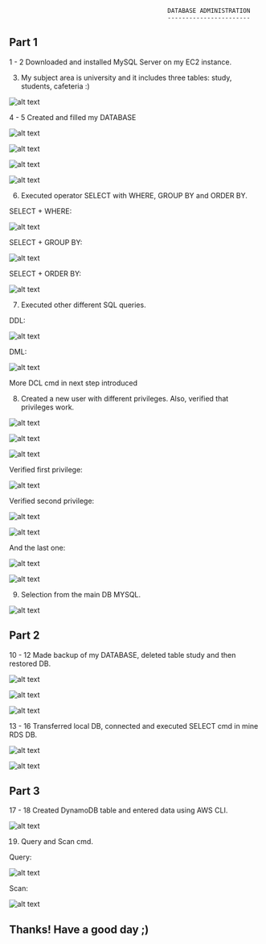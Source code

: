                                                 DATABASE ADMINISTRATION
                                                -----------------------

Part 1
---


1 - 2 Downloaded and installed MySQL Server on my EC2 instance.

3. My subject area is university and it includes three tables: study, students, cafeteria :)


![alt text](screenshots/epam.png)


4 - 5 Created and filled my DATABASE

![alt text](screenshots/2.png)

![alt text](screenshots/3.png)

![alt text](screenshots/4.png)

![alt text](screenshots/5.png)


6. Executed operator SELECT with WHERE, GROUP BY and ORDER BY.

SELECT + WHERE:

![alt text](screenshots/6.png)

SELECT + GROUP BY:

![alt text](screenshots/9.png)

SELECT + ORDER BY:

![alt text](screenshots/10.png)


7. Executed other different SQL queries.

DDL:

![alt text](screenshots/ddl.png)

DML:

![alt text](screenshots/dml.png)

More DCL cmd in next step introduced<br/>


8. Created a new user with different privileges. Also, verified that privileges work.

![alt text](screenshots/privileges.png)

![alt text](screenshots/privileges_1.png)

![alt text](screenshots/loginasdev.png)


Verified first privilege:

![alt text](screenshots/cafeteria.png)

Verified second privilege:

![alt text](screenshots/student.png)

![alt text](screenshots/student_1.png)

And the last one:

![alt text](screenshots/Study.png)

![alt text](screenshots/study_1.png)

9. Selection from the main DB MYSQL.

![alt text](screenshots/selectmainDB.png)


Part 2
---

10 - 12 Made backup of my DATABASE, deleted table study and then restored DB.

![alt text](screenshots/backup.png)

![alt text](screenshots/backup_1.png)

![alt text](screenshots/restoring.png)

13 - 16 Transferred local DB, connected and executed SELECT cmd in mine RDS DB.

![alt text](screenshots/rds.png)

![alt text](screenshots/rdss.png)


Part 3
---

17 - 18 Created DynamoDB table and entered data using AWS CLI.

![alt text](screenshots/dynamodb.png)

19. Query and Scan cmd.

Query:

![alt text](screenshots/query.png)

Scan:

![alt text](screenshots/scan.png)



Thanks! Have a good day ;)
---
